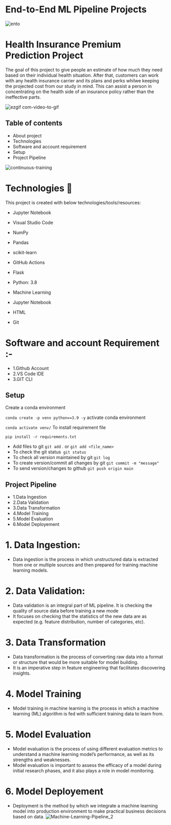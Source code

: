 # End-to-End ML Pipeline Projects

![ento](https://github.com/rakeshkawle/health-insurance-premium/assets/118442444/e30e86f7-b5e3-40ef-9f76-aaeb518568b8)


# Health Insurance Premium Prediction Project 

The goal of this project to give people an estimate of how much they need based on their individual health situation. After that, customers can work with any health insurance carrier and its plans and perks whilwe keeping the projected cost from our study in mind. This can assist a person in concentrating on the health side of an insurance policy rather than the ineffective parts.



![ezgif com-video-to-gif](https://github.com/rakeshkawle/health-insurance-premium/assets/118442444/e44af2fe-f600-42dd-a499-6bd7cfc6ac7d)


## Table of contents
- About project
- Technologies
- Software and account requirement
- Setup
- Project Pipeline

![continuous-training](https://github.com/rakeshkawle/health-insurance-premium/assets/118442444/57657ca8-385f-4f63-b510-295cd08324e5)

# Technologies 💙
This project is created with below technologies/tools/resources:
 - Jupyter Notebook 
 - Visual Studio Code
 - NumPy 
 - Pandas 
 - scikit-learn 
 - GitHub Actions
 - Flask

 - Python: 3.8
 - Machine Learning
 - Jupyter Notebook
 - HTML
 - Git

# Software and account Requirement :-
- 1.Github Account
- 2.VS Code IDE
- 3.GIT CLI

## Setup
Create a conda environment

`conda create -p venv python==3.9 -y`
activate conda environment

`conda activate venv/`
To install requirement file

`pip install -r requirements.txt`
- Add files to git `git add` . or `git add <file_name>`
- To check the git status` git status`
- To check all version maintained by git `git log`
- To create version/commit all changes by git `git commit -m "message"`
- To send version/changes to github `git push origin main`

## Project Pipeline
- 1.Data Ingestion
- 2.Data Validation
- 3.Data Transformation
- 4.Model Training
- 5.Model Evaluation
- 6.Model Deployement
# 1. Data Ingestion:
- Data ingestion is the process in which unstructured data is extracted from one or multiple sources and then prepared for training machine learning models.
# 2. Data Validation:
- Data validation is an integral part of ML pipeline. It is checking the quality of source data before training a new mode
- It focuses on checking that the statistics of the new data are as expected (e.g. feature distribution, number of categories, etc).
# 3. Data Transformation
- Data transformation is the process of converting raw data into a format or structure that would be more suitable for model building.
- It is an imperative step in feature engineering that facilitates discovering insights.
# 4. Model Training
- Model training in machine learning is the process in which a machine learning (ML) algorithm is fed with sufficient training data to learn from.
# 5. Model Evaluation
- Model evaluation is the process of using different evaluation metrics to understand a machine learning model’s performance, as well as its strengths and weaknesses.
- Model evaluation is important to assess the efficacy of a model during initial research phases, and it also plays a role in model monitoring.
# 6. Model Deployement
- Deployment is the method by which we integrate a machine learning model into production environment to make practical business decisions based on data.
![Machine-Learning-Pipeline_2](https://user-images.githubusercontent.com/118442444/221569476-6b7694c5-e3a0-4eb8-9bca-f26288287c43.png)

